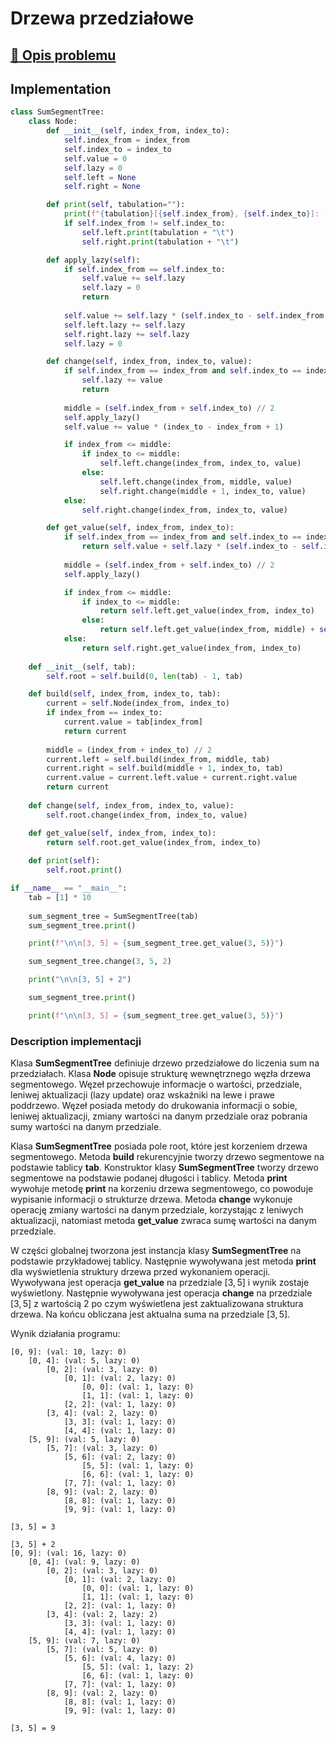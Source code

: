 # Drzewa przedziałowe

## [:link: Opis problemu](../../../../algorithms/structures/segment-trees.md)

## Implementation

```python linenums="1"
class SumSegmentTree:
    class Node:
        def __init__(self, index_from, index_to):
            self.index_from = index_from
            self.index_to = index_to
            self.value = 0
            self.lazy = 0
            self.left = None
            self.right = None

        def print(self, tabulation=""):
            print(f"{tabulation}[{self.index_from}, {self.index_to}]: (val: {self.value}, lazy: {self.lazy})")
            if self.index_from != self.index_to:
                self.left.print(tabulation + "\t")
                self.right.print(tabulation + "\t")

        def apply_lazy(self):
            if self.index_from == self.index_to:
                self.value += self.lazy
                self.lazy = 0
                return
            
            self.value += self.lazy * (self.index_to - self.index_from + 1)
            self.left.lazy += self.lazy
            self.right.lazy += self.lazy
            self.lazy = 0

        def change(self, index_from, index_to, value):
            if self.index_from == index_from and self.index_to == index_to:
                self.lazy += value
                return
            
            middle = (self.index_from + self.index_to) // 2
            self.apply_lazy()
            self.value += value * (index_to - index_from + 1)

            if index_from <= middle:
                if index_to <= middle:
                    self.left.change(index_from, index_to, value)
                else:
                    self.left.change(index_from, middle, value)
                    self.right.change(middle + 1, index_to, value)
            else:
                self.right.change(index_from, index_to, value)

        def get_value(self, index_from, index_to):
            if self.index_from == index_from and self.index_to == index_to:
                return self.value + self.lazy * (self.index_to - self.index_from + 1)
            
            middle = (self.index_from + self.index_to) // 2
            self.apply_lazy()

            if index_from <= middle:
                if index_to <= middle:
                    return self.left.get_value(index_from, index_to)
                else:
                    return self.left.get_value(index_from, middle) + self.right.get_value(middle + 1, index_to)
            else:
                return self.right.get_value(index_from, index_to)
            
    def __init__(self, tab):
        self.root = self.build(0, len(tab) - 1, tab)

    def build(self, index_from, index_to, tab):
        current = self.Node(index_from, index_to)
        if index_from == index_to:
            current.value = tab[index_from]
            return current
        
        middle = (index_from + index_to) // 2
        current.left = self.build(index_from, middle, tab)
        current.right = self.build(middle + 1, index_to, tab)
        current.value = current.left.value + current.right.value
        return current
    
    def change(self, index_from, index_to, value):
        self.root.change(index_from, index_to, value)

    def get_value(self, index_from, index_to):
        return self.root.get_value(index_from, index_to)
    
    def print(self):
        self.root.print()

if __name__ == "__main__":
    tab = [1] * 10
    
    sum_segment_tree = SumSegmentTree(tab)
    sum_segment_tree.print()

    print(f"\n\n[3, 5] = {sum_segment_tree.get_value(3, 5)}")

    sum_segment_tree.change(3, 5, 2)

    print("\n\n[3, 5] + 2")

    sum_segment_tree.print()

    print(f"\n\n[3, 5] = {sum_segment_tree.get_value(3, 5)}")
```

### Description implementacji

Klasa **SumSegmentTree** definiuje drzewo przedziałowe do liczenia sum na przedziałach. Klasa **Node** opisuje strukturę wewnętrznego węzła drzewa segmentowego.
Węzeł przechowuje informacje o wartości, przedziale, leniwej aktualizacji (lazy update) oraz wskaźniki na lewe i prawe poddrzewo.
Węzeł posiada metody do drukowania informacji o sobie, leniwej aktualizacji, zmiany wartości na danym przedziale oraz pobrania sumy wartości na danym przedziale.

Klasa **SumSegmentTree** posiada pole root, które jest korzeniem drzewa segmentowego.
Metoda **build** rekurencyjnie tworzy drzewo segmentowe na podstawie tablicy **tab**.
Konstruktor klasy **SumSegmentTree** tworzy drzewo segmentowe na podstawie podanej długości i tablicy.
Metoda **print** wywołuje metodę **print** na korzeniu drzewa segmentowego, co powoduje wypisanie informacji o strukturze drzewa.
Metoda **change** wykonuje operację zmiany wartości na danym przedziale, korzystając z leniwych aktualizacji, natomiast metoda **get_value** zwraca sumę wartości na danym przedziale.

W części globalnej tworzona jest instancja klasy **SumSegmentTree** na podstawie przykładowej tablicy.
Następnie wywoływana jest metoda **print** dla wyświetlenia struktury drzewa przed wykonaniem operacji.
Wywoływana jest operacja **get_value** na przedziale $[3, 5]$ i wynik zostaje wyświetlony.
Następnie wywoływana jest operacja **change** na przedziale $[3, 5]$ z wartością $2$ po czym wyświetlena jest zaktualizowana struktura drzewa.
Na końcu obliczana jest aktualna suma na przedziale $[3, 5]$.

Wynik działania programu:

```
[0, 9]: (val: 10, lazy: 0)
    [0, 4]: (val: 5, lazy: 0)
        [0, 2]: (val: 3, lazy: 0)
            [0, 1]: (val: 2, lazy: 0)
                [0, 0]: (val: 1, lazy: 0)
                [1, 1]: (val: 1, lazy: 0)
            [2, 2]: (val: 1, lazy: 0)
        [3, 4]: (val: 2, lazy: 0)
            [3, 3]: (val: 1, lazy: 0)
            [4, 4]: (val: 1, lazy: 0)
    [5, 9]: (val: 5, lazy: 0)
        [5, 7]: (val: 3, lazy: 0)
            [5, 6]: (val: 2, lazy: 0)
                [5, 5]: (val: 1, lazy: 0)
                [6, 6]: (val: 1, lazy: 0)
            [7, 7]: (val: 1, lazy: 0)
        [8, 9]: (val: 2, lazy: 0)
            [8, 8]: (val: 1, lazy: 0)
            [9, 9]: (val: 1, lazy: 0)

[3, 5] = 3

[3, 5] + 2
[0, 9]: (val: 16, lazy: 0)
    [0, 4]: (val: 9, lazy: 0)
        [0, 2]: (val: 3, lazy: 0)
            [0, 1]: (val: 2, lazy: 0)
                [0, 0]: (val: 1, lazy: 0)
                [1, 1]: (val: 1, lazy: 0)
            [2, 2]: (val: 1, lazy: 0)
        [3, 4]: (val: 2, lazy: 2)
            [3, 3]: (val: 1, lazy: 0)
            [4, 4]: (val: 1, lazy: 0)
    [5, 9]: (val: 7, lazy: 0)
        [5, 7]: (val: 5, lazy: 0)
            [5, 6]: (val: 4, lazy: 0)
                [5, 5]: (val: 1, lazy: 2)
                [6, 6]: (val: 1, lazy: 0)
            [7, 7]: (val: 1, lazy: 0)
        [8, 9]: (val: 2, lazy: 0)
            [8, 8]: (val: 1, lazy: 0)
            [9, 9]: (val: 1, lazy: 0)

[3, 5] = 9
```